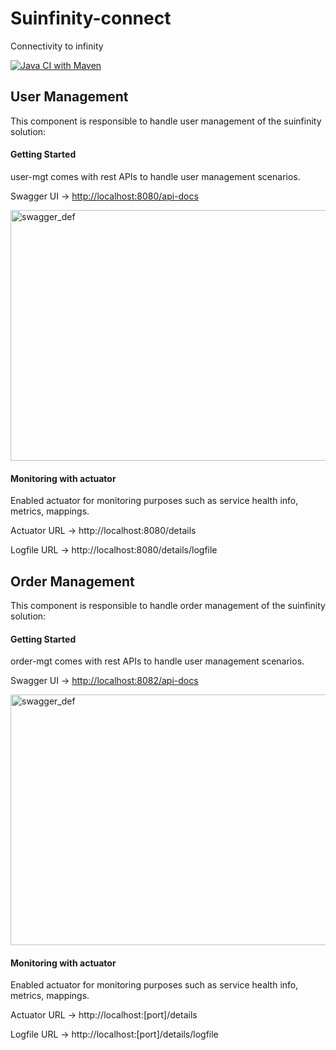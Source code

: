 # Suinfinity-connect

Connectivity to infinity

[![Java CI with Maven](https://github.com/Susankha/suinfinity-connect/actions/workflows/maven.yml/badge.svg)](https://github.com/Susankha/suinfinity-connect/actions/workflows/maven.yml)

## User Management

This component is responsible to handle user management of the suinfinity solution:

#### Getting Started

user-mgt comes with rest APIs to handle user management scenarios.

Swagger UI → [http://localhost:8080/api-docs](http://localhost:8080/swagger-ui/index.html)

<img width="797" height="401" alt="swagger_def" src="https://github.com/user-attachments/assets/8bc38c87-bfc1-4399-a526-514d7663fbf9" />

#### Monitoring with actuator

Enabled actuator for monitoring purposes such as service health info, metrics, mappings.

Actuator URL → http://localhost:8080/details 

Logfile URL → http://localhost:8080/details/logfile

## Order Management

This component is responsible to handle order management of the suinfinity solution:

#### Getting Started

order-mgt comes with rest APIs to handle user management scenarios.

Swagger UI → [http://localhost:8082/api-docs](http://localhost:8082/api/swagger-ui/index.html)

<img width="797" height="401" alt="swagger_def" src="https://github.com/user-attachments/assets/8bc38c87-bfc1-4399-a526-514d7663fbf9" />

#### Monitoring with actuator

Enabled actuator for monitoring purposes such as service health info, metrics, mappings.

Actuator URL → http://localhost:[port]/details

Logfile URL → http://localhost:[port]/details/logfile
